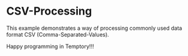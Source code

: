 # CSV-Processing

This example demonstrates a way of processing commonly used data
format CSV (Comma-Separated-Values).
  
Happy programming in Temptory!!!
